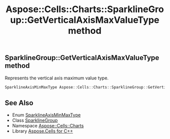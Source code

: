 ﻿---
title: Aspose::Cells::Charts::SparklineGroup::GetVerticalAxisMaxValueType method
linktitle: GetVerticalAxisMaxValueType
second_title: Aspose.Cells for C++ API Reference
description: 'Aspose::Cells::Charts::SparklineGroup::GetVerticalAxisMaxValueType method. Represents the vertical axis maximum value type in C++.'
type: docs
weight: 5200
url: /cpp/aspose.cells.charts/sparklinegroup/getverticalaxismaxvaluetype/
---
## SparklineGroup::GetVerticalAxisMaxValueType method


Represents the vertical axis maximum value type.

```cpp
SparklineAxisMinMaxType Aspose::Cells::Charts::SparklineGroup::GetVerticalAxisMaxValueType()
```

## See Also

* Enum [SparklineAxisMinMaxType](../../sparklineaxisminmaxtype/)
* Class [SparklineGroup](../)
* Namespace [Aspose::Cells::Charts](../../)
* Library [Aspose.Cells for C++](../../../)
